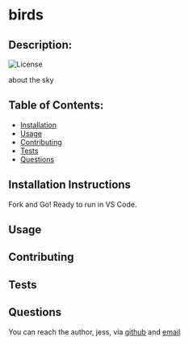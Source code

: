 # birds
## Description:  
![License](https://img.shields.io/apm/l/vim-mode)

about the sky

    
## Table of Contents:
* [Installation](#installation-instructions)
* [Usage](#usage)
* [Contributing](#contributing)
* [Tests](#tests)
* [Questions](#questions)

## Installation Instructions
Fork and Go! Ready to run in VS Code. 

## Usage

## Contributing

## Tests

## Questions
You can reach the author, jess,  via [github](http://github.com/jesica) and [email](mailto:jessica)
